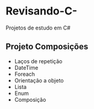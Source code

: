 # Revisando-C-
Projetos de estudo em C#

Projeto Composições
-------------------
- Laços de repetição
- DateTime
- Foreach
- Orientação a objeto
- Lista
- Enum
- Composição
